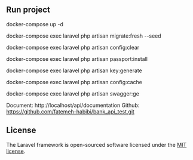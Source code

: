 ## Run project
docker-compose up -d

docker-compose exec laravel php artisan migrate:fresh --seed

docker-compose exec laravel php artisan config:clear

docker-compose exec laravel php artisan passport:install

docker-compose exec laravel php artisan key:generate

docker-compose exec laravel php artisan config:cache

docker-compose exec laravel php artisan swagger:ge

Document:
http://localhost/api/documentation
Github:
https://github.com/fatemeh-habibi/bank_api_test.git

## License

The Laravel framework is open-sourced software licensed under the [MIT license](https://opensource.org/licenses/MIT).
